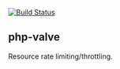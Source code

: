 [![Build Status](https://travis-ci.org/jitendra-1217/php-valve.svg?branch=master)](https://travis-ci.org/jitendra-1217/php-valve)

## php-valve

Resource rate limiting/throttling.

